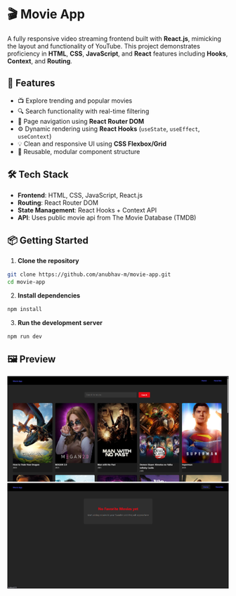 # 🎬 Movie App

A fully responsive video streaming frontend built with **React.js**, mimicking the layout and functionality of YouTube. This project demonstrates proficiency in **HTML**, **CSS**, **JavaScript**, and **React** features including **Hooks**, **Context**, and **Routing**.

## 🚀 Features

- 📺 Explore trending and popular movies
- 🔍 Search functionality with real-time filtering
- 🧭 Page navigation using **React Router DOM**
- ⚙️ Dynamic rendering using **React Hooks** (`useState`, `useEffect`, `useContext`)
- 💡 Clean and responsive UI using **CSS Flexbox/Grid**
- 🧱 Reusable, modular component structure

## 🛠 Tech Stack

- **Frontend**: HTML, CSS, JavaScript, React.js
- **Routing**: React Router DOM
- **State Management**: React Hooks + Context API
- **API**: Uses public movie api from The Movie Database (TMDB)

## 📦 Getting Started

1. **Clone the repository**
  
  ```bash
  git clone https://github.com/anubhav-m/movie-app.git
  cd movie-app
  ```
  
2. **Install dependencies**
  
  ```bash
  npm install
  ```
  
3. **Run the development server**
  
  ```bash
  npm run dev
  ```

  ## 🖼 Preview

  ![Home](./src/assets/home.png)
  ![Favorites](./src/assets/favorites.png)